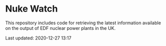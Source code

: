 # Nuke Watch

This repository includes code for retrieving the latest information available on the output of EDF nuclear power plants in the UK.

Last updated: 2020-12-27 13:17